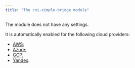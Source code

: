 ```yaml
---
title: "The cni-simple-bridge module"
---
```


The module does not have any settings.

It is automatically enabled for the following cloud providers:
- [AWS](../../modules/030-cloud-provider-aws/);
- [Azure](../../modules/030-cloud-provider-azure/);
- [GCP](../../modules/030-cloud-provider-gcp/);
- [Yandex](../../modules/030-cloud-provider-yandex/).
